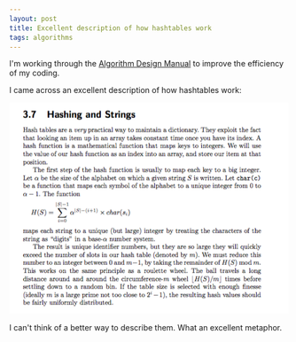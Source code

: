 ```yaml
---
layout: post
title: Excellent description of how hashtables work
tags: algorithms
---
```


I'm working through the [Algorithm Design Manual](
http://www.amazon.ca/Algorithm-Design-Manual-Steven-Skiena/dp/1849967202) to
improve the efficiency of my coding.

I came across an excellent description of how hashtables work:

![](/images/hashtables.png)

I can't think of a better way to describe them. What an excellent metaphor.

